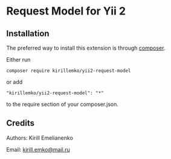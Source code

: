 Request Model for Yii 2
=========================


Installation
------------

The preferred way to install this extension is through [composer](http://getcomposer.org/download/).

Either run

```
composer require kirillemko/yii2-request-model
```

or add

```
"kirillemko/yii2-request-model": "*"
```

to the require section of your composer.json.





Credits
-------

Authors: Kirill Emelianenko

Email: kirill.emko@mail.ru

